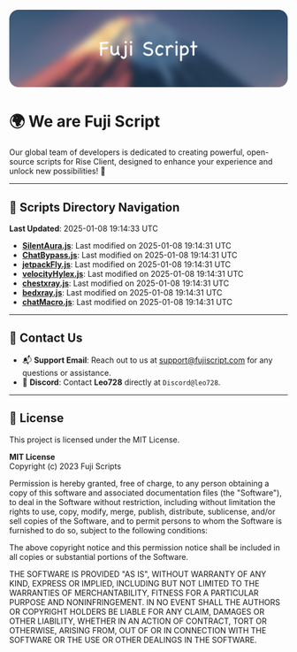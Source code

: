 ![Banner](.github/b.webp)

# 🌍 **We are Fuji Script**

Our global team of developers is dedicated to creating powerful, open-source scripts for Rise Client, designed to enhance your experience and unlock new possibilities! 🌟

---
<!-- SCRIPTS_NAVIGATION_START -->
## 📂 **Scripts Directory Navigation**

**Last Updated**: 2025-01-08 19:14:33 UTC

- **[SilentAura.js](scripts/SilentAura.js)**: Last modified on 2025-01-08 19:14:31 UTC
- **[ChatBypass.js](scripts/ChatBypass.js)**: Last modified on 2025-01-08 19:14:31 UTC
- **[jetpackFly.js](scripts/jetpackFly.js)**: Last modified on 2025-01-08 19:14:31 UTC
- **[velocityHylex.js](scripts/velocityHylex.js)**: Last modified on 2025-01-08 19:14:31 UTC
- **[chestxray.js](scripts/chestxray.js)**: Last modified on 2025-01-08 19:14:31 UTC
- **[bedxray.js](scripts/bedxray.js)**: Last modified on 2025-01-08 19:14:31 UTC
- **[chatMacro.js](scripts/chatMacro.js)**: Last modified on 2025-01-08 19:14:31 UTC

<!-- SCRIPTS_NAVIGATION_END -->

---

## 💬 **Contact Us**  
- 📬 **Support Email**: Reach out to us at [support@fujiscript.com](mailto:support@fujiscript.com) for any questions or assistance.  
- 💬 **Discord**: Contact **Leo728** directly at `Discord@leo728`.

---

## 📜 **License**

This project is licensed under the MIT License.  

**MIT License**  
Copyright (c) 2023 Fuji Scripts  

Permission is hereby granted, free of charge, to any person obtaining a copy of this software and associated documentation files (the "Software"), to deal in the Software without restriction, including without limitation the rights to use, copy, modify, merge, publish, distribute, sublicense, and/or sell copies of the Software, and to permit persons to whom the Software is furnished to do so, subject to the following conditions:  

The above copyright notice and this permission notice shall be included in all copies or substantial portions of the Software.  

THE SOFTWARE IS PROVIDED "AS IS", WITHOUT WARRANTY OF ANY KIND, EXPRESS OR IMPLIED, INCLUDING BUT NOT LIMITED TO THE WARRANTIES OF MERCHANTABILITY, FITNESS FOR A PARTICULAR PURPOSE AND NONINFRINGEMENT. IN NO EVENT SHALL THE AUTHORS OR COPYRIGHT HOLDERS BE LIABLE FOR ANY CLAIM, DAMAGES OR OTHER LIABILITY, WHETHER IN AN ACTION OF CONTRACT, TORT OR OTHERWISE, ARISING FROM, OUT OF OR IN CONNECTION WITH THE SOFTWARE OR THE USE OR OTHER DEALINGS IN THE SOFTWARE.  
